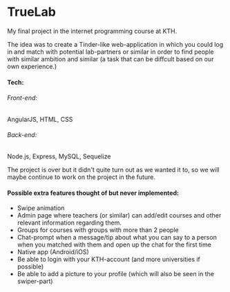 # TrueLab
My final project in the internet programming course at KTH.

The idea was to create a Tinder-like web-application in which you could log in and match with potential lab-partners or similar in order to find people with similar ambition and similar (a task that can be diffcult based on our own experience.)

#### Tech:
###### Front-end:
AngularJS, HTML, CSS


###### Back-end:
Node.js, Express, MySQL, Sequelize

The project is over but it didn't quite turn out as we wanted it to, so we will maybe continue to work on the project in the future.

#### Possible extra features thought of but never implemented:

  * Swipe animation
  * Admin page where teachers (or similar) can add/edit courses and other relevant information regarding them.
  * Groups for courses with groups with more than 2 people
  * Chat-prompt when a message/tip about what you can say to a person when you matched with them and open up the chat for the first time
  * Native app (Android/iOS)
  * Be able to login with your KTH-account (and more universities if possible)
  * Be able to add a picture to your profile (which will also be seen in the swiper-part)

